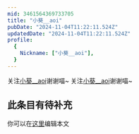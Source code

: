 ```yaml
---
mid: 3461564369733705
title: "小葵__aoi"
pubDate: "2024-11-04T11:22:11.524Z"
updatedDate: "2024-11-04T11:22:11.524Z"
profile:
  {
    Nickname: ["小葵__aoi"],
  }
---
```


关注[小葵__aoi](https://space.bilibili.com/3461564369733705)谢谢喵~ 关注[小葵__aoi](https://space.bilibili.com/3461564369733705)谢谢喵~

## 此条目有待补充
你可以在[这里](https://github.com/Yuhanawa/VTuber.ICU-Content/edit/master/v/小葵__aoi/index.md)编辑本文
